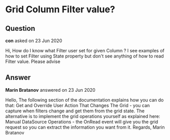 # Grid Column Filter value?

## Question

**con** asked on 23 Jun 2020

Hi, How do I know what Filter user set for given Column ? I see examples of how to set Filter using State property but don't see anything of how to read Filter value. Please advise

## Answer

**Marin Bratanov** answered on 23 Jun 2020

Hello, The following section of the documentation explains how you can do that: Get and Override User Action That Changes The Grid - you can capture when filters change and get them from the grid state. The alternative is to implement the grid operations yourself as explained here: Manual DataSource Operations - the OnRead event will give you the grid request so you can extract the information you want from it. Regards, Marin Bratanov
